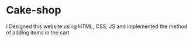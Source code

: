 # Cake-shop
I Designed this website using HTML, CSS, JS and implemented the method of adding items in the cart
